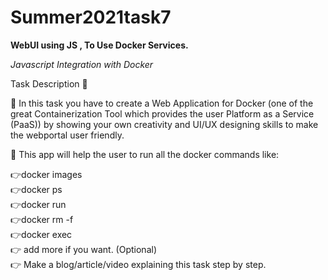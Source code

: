 # Summer2021task7

**WebUI using JS , To Use Docker Services.**

*Javascript Integration with Docker*

Task Description 📄

📌 In this task you have to create a Web Application for Docker (one of the great Containerization Tool which provides the user Platform as a Service (PaaS)) by showing your own creativity and UI/UX designing skills to make the webportal user friendly.

📌 This app will help the user to run all the docker commands like:
 
  👉docker images\
  👉docker ps\
  👉docker run\
  👉docker rm -f\
  👉docker exec\
  👉 add more if you want. (Optional)\
  👉 Make a blog/article/video explaining this task step by step. 
 









